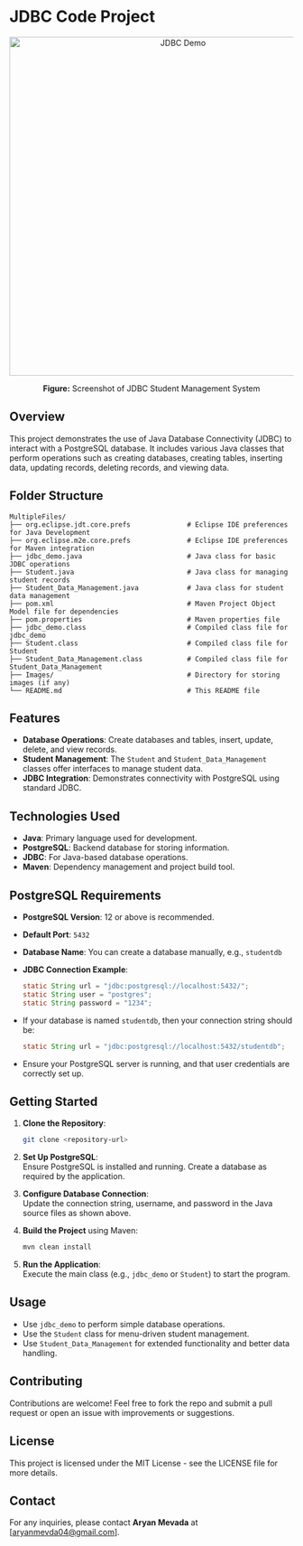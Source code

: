 
# JDBC Code Project

<p align="center">
  <img src="Images/project-demo.png" alt="JDBC Demo" width="600"/>
</p>

<p align="center"><b>Figure:</b> Screenshot of JDBC Student Management System</p>

## Overview
This project demonstrates the use of Java Database Connectivity (JDBC) to interact with a PostgreSQL database. It includes various Java classes that perform operations such as creating databases, creating tables, inserting data, updating records, deleting records, and viewing data.

## Folder Structure
```
MultipleFiles/
├── org.eclipse.jdt.core.prefs              # Eclipse IDE preferences for Java Development
├── org.eclipse.m2e.core.prefs              # Eclipse IDE preferences for Maven integration
├── jdbc_demo.java                          # Java class for basic JDBC operations
├── Student.java                            # Java class for managing student records
├── Student_Data_Management.java            # Java class for student data management
├── pom.xml                                 # Maven Project Object Model file for dependencies
├── pom.properties                          # Maven properties file
├── jdbc_demo.class                         # Compiled class file for jdbc_demo
├── Student.class                           # Compiled class file for Student
├── Student_Data_Management.class           # Compiled class file for Student_Data_Management
├── Images/                                 # Directory for storing images (if any)
└── README.md                               # This README file
```

## Features
- **Database Operations**: Create databases and tables, insert, update, delete, and view records.
- **Student Management**: The `Student` and `Student_Data_Management` classes offer interfaces to manage student data.
- **JDBC Integration**: Demonstrates connectivity with PostgreSQL using standard JDBC.

## Technologies Used
- **Java**: Primary language used for development.
- **PostgreSQL**: Backend database for storing information.
- **JDBC**: For Java-based database operations.
- **Maven**: Dependency management and project build tool.

## PostgreSQL Requirements
- **PostgreSQL Version**: 12 or above is recommended.
- **Default Port**: `5432`
- **Database Name**: You can create a database manually, e.g., `studentdb`
- **JDBC Connection Example**:
   ```java
   static String url = "jdbc:postgresql://localhost:5432/";
   static String user = "postgres";
   static String password = "1234";
   ```
- If your database is named `studentdb`, then your connection string should be:
   ```java
   static String url = "jdbc:postgresql://localhost:5432/studentdb";
   ```

- Ensure your PostgreSQL server is running, and that user credentials are correctly set up.

## Getting Started

1. **Clone the Repository**:
   ```bash
   git clone <repository-url>
   ```

2. **Set Up PostgreSQL**:  
   Ensure PostgreSQL is installed and running. Create a database as required by the application.

3. **Configure Database Connection**:  
   Update the connection string, username, and password in the Java source files as shown above.

4. **Build the Project** using Maven:
   ```bash
   mvn clean install
   ```

5. **Run the Application**:  
   Execute the main class (e.g., `jdbc_demo` or `Student`) to start the program.

## Usage
- Use `jdbc_demo` to perform simple database operations.
- Use the `Student` class for menu-driven student management.
- Use `Student_Data_Management` for extended functionality and better data handling.

## Contributing
Contributions are welcome! Feel free to fork the repo and submit a pull request or open an issue with improvements or suggestions.

## License
This project is licensed under the MIT License - see the LICENSE file for more details.

## Contact
For any inquiries, please contact **Aryan Mevada** at [aryanmevda04@gmail.com].

